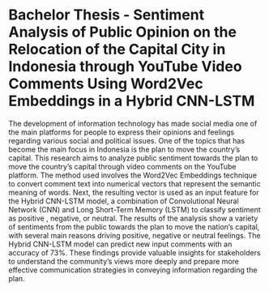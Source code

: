 # Bachelor Thesis - Sentiment Analysis of Public Opinion on the Relocation of the Capital City in Indonesia through YouTube Video Comments Using Word2Vec Embeddings in a Hybrid CNN-LSTM


The development of information technology has made social media one of the main platforms for people to express their opinions and feelings regarding various social and political issues. One of the topics that has become the main focus in Indonesia is the plan to move the country’s capital. This research aims to analyze public sentiment towards the plan to move the country’s capital through video comments on the YouTube platform. The method used involves the Word2Vec Embeddings technique to convert comment text into numerical vectors that represent the semantic meaning of words. Next, the resulting vector is used as an input feature for the Hybrid CNN-LSTM model, a combination of Convolutional Neural Network (CNN) and Long Short-Term Memory (LSTM) to classify sentiment as positive , negative, or neutral. The results of the analysis show a variety of sentiments from the public towards the plan to move the nation’s capital, with several main reasons driving positive, negative or neutral feelings. The Hybrid CNN-LSTM model can predict new input comments with an accuracy of 73%. These findings provide valuable insights for stakeholders to understand the community’s views more deeply and prepare more effective communication strategies in conveying information regarding the plan.
